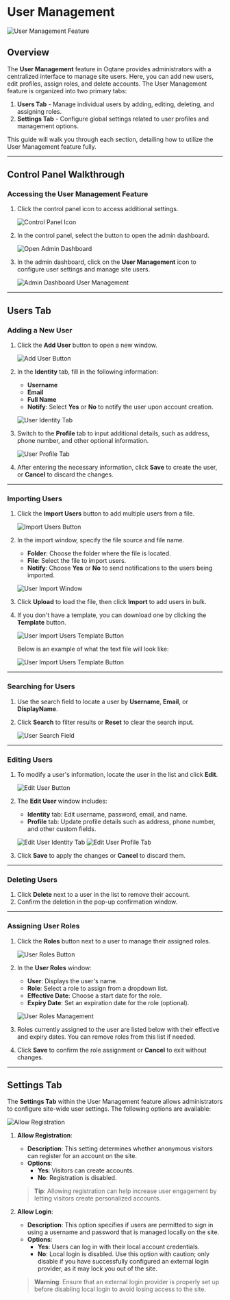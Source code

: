# User Management

![User Management Feature](assets/user-management.png)

## Overview

The **User Management** feature in Oqtane provides administrators with a centralized interface to manage site users. Here, you can add new users, edit profiles, assign roles, and delete accounts. The User Management feature is organized into two primary tabs:

1. **Users Tab** - Manage individual users by adding, editing, deleting, and assigning roles.
2. **Settings Tab** - Configure global settings related to user profiles and management options.

This guide will walk you through each section, detailing how to utilize the User Management feature fully.

---

## Control Panel Walkthrough

### Accessing the User Management Feature

1. Click the control panel icon to access additional settings.

   ![Control Panel Icon](assets/control-panel-button.png)

2. In the control panel, select the button to open the admin dashboard.

   ![Open Admin Dashboard](assets/control-panel-admin-dashboard-button.png)

3. In the admin dashboard, click on the **User Management** icon to configure user settings and manage site users.

   ![Admin Dashboard User Management](assets/admin-dashboard-user-management.png)

---

## Users Tab

### Adding a New User

1. Click the **Add User** button to open a new window.

   ![Add User Button](assets/user-management-add-user-button.png)

2. In the **Identity** tab, fill in the following information:
   - **Username**
   - **Email**
   - **Full Name**
   - **Notify**: Select **Yes** or **No** to notify the user upon account creation.

   ![User Identity Tab](assets/user-management-add-user-identity.png)

3. Switch to the **Profile** tab to input additional details, such as address, phone number, and other optional information.
   
   ![User Profile Tab](assets/user-management-add-edit-profile.png)

4. After entering the necessary information, click **Save** to create the user, or **Cancel** to discard the changes.

---

### Importing Users

1. Click the **Import Users** button to add multiple users from a file.

   ![Import Users Button](assets/user-management-import-users-button.png)

2. In the import window, specify the file source and file name.
   - **Folder**: Choose the folder where the file is located.
   - **File**: Select the file to import users.
   - **Notify**: Choose **Yes** or **No** to send notifications to the users being imported.

   ![User Import Window](assets/user-management-import-users.png)

3. Click **Upload** to load the file, then click **Import** to add users in bulk.
4. If you don't have a template, you can download one by clicking the **Template** button.

   ![User Import Users Template Button](assets/user-management-import-users-template-button.png)

   Below is an example of what the text file will look like:

      ![User Import Users Template Button](assets/user-management-import-users-template-text-file.png)

---

### Searching for Users

1. Use the search field to locate a user by **Username**, **Email**, or **DisplayName**.
2. Click **Search** to filter results or **Reset** to clear the search input.

   ![User Search Field](assets/user-management-search-users.png)

---

### Editing Users

1. To modify a user's information, locate the user in the list and click **Edit**.
   
   ![Edit User Button](assets/user-management-edit-button.png)

2. The **Edit User** window includes:
   - **Identity** tab: Edit username, password, email, and name.
   - **Profile** tab: Update profile details such as address, phone number, and other custom fields.

   ![Edit User Identity Tab](assets/user-management-edit-user-identity.png)
   ![Edit User Profile Tab](assets/user-management-add-edit-profile.png)

3. Click **Save** to apply the changes or **Cancel** to discard them.

---

### Deleting Users

1. Click **Delete** next to a user in the list to remove their account.
2. Confirm the deletion in the pop-up confirmation window.

---

### Assigning User Roles

1. Click the **Roles** button next to a user to manage their assigned roles.

   ![User Roles Button](assets/user-management-roles-button.png)

2. In the **User Roles** window:
   - **User**: Displays the user's name.
   - **Role**: Select a role to assign from a dropdown list.
   - **Effective Date**: Choose a start date for the role.
   - **Expiry Date**: Set an expiration date for the role (optional).

   ![User Roles Management](assets/user-management-roles.png)

3. Roles currently assigned to the user are listed below with their effective and expiry dates. You can remove roles from this list if needed.
4. Click **Save** to confirm the role assignment or **Cancel** to exit without changes.

---

## Settings Tab

The **Settings Tab** within the User Management feature allows administrators to configure site-wide user settings. The following options are available:

   ![Allow Registration](assets/user-management-settings.png)

1. **Allow Registration**: 
   - **Description**: This setting determines whether anonymous visitors can register for an account on the site. 
   - **Options**: 
     - **Yes**: Visitors can create accounts.
     - **No**: Registration is disabled.

   > **Tip**: Allowing registration can help increase user engagement by letting visitors create personalized accounts.

2. **Allow Login**: 
   - **Description**: This option specifies if users are permitted to sign in using a username and password that is managed locally on the site. 
   - **Options**: 
     - **Yes**: Users can log in with their local account credentials.
     - **No**: Local login is disabled. Use this option with caution; only disable if you have successfully configured an external login provider, as it may lock you out of the site.

   > **Warning**: Ensure that an external login provider is properly set up before disabling local login to avoid losing access to the site.
